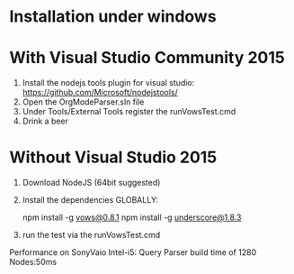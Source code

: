 # Installation under windows

# With Visual Studio Community 2015

1. Install the nodejs tools plugin for visual studio:
https://github.com/Microsoft/nodejstools/
2. Open the  OrgModeParser.sln file
3. Under Tools/External Tools register the runVowsTest.cmd
4. Drink a beer

# Without Visual Studio 2015

1. Download NodeJS (64bit suggested)
2. Install the dependencies GLOBALLY:

	npm  install -g vows@0.8.1
	npm  install -g underscore@1.8.3
		
4. run the test via the runVowsTest.cmd

Performance on SonyVaio Intel-i5:
Query Parser build time of 1280 Nodes:50ms
